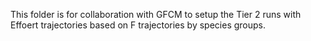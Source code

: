This folder is for collaboration with GFCM to setup the Tier 2 runs with Effoert trajectories based on F trajectories by species groups.
